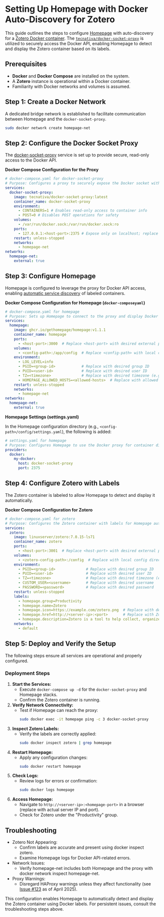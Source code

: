 # Setting Up Homepage with Docker Auto-Discovery for Zotero

This guide outlines the steps to configure [Homepage](https://github.com/gethomepage/homepage) with auto-discovery for a [Zotero Docker container](https://docs.linuxserver.io/images/docker-zotero/). The [`tecnativa/docker-socket-proxy`](https://github.com/Tecnativa/docker-socket-proxy) is utilized to securely access the Docker API, enabling Homepage to detect and display the Zotero container based on its labels.

## Prerequisites

* **Docker** and **Docker Compose** are installed on the system.
* A **Zotero** instance is operational within a Docker container.
* Familiarity with Docker networks and volumes is assumed.

## Step 1: Create a Docker Network

A dedicated bridge network is established to facilitate communication between Homepage and the `docker-socket-proxy`.

```bash
sudo docker network create homepage-net
```

## Step 2: Configure the Docker Socket Proxy

The [docker-socket-proxy](https://github.com/Tecnativa/docker-socket-proxy) service is set up to provide secure, read-only access to the Docker API.

**Docker Compose Configuration for the Proxy**

```yaml
# docker-compose.yaml for docker-socket-proxy
# Purpose: Configures a proxy to securely expose the Docker socket with read-only access
services:
  docker-socket-proxy:
    image: tecnativa/docker-socket-proxy:latest
    container_name: docker-socket-proxy
    environment:
      - CONTAINERS=1 # Enables read-only access to container info
      - POST=0 # Disables POST operations for safety
    volumes:
      - /var/run/docker.sock:/var/run/docker.sock:ro
    ports:
      - 127.0.0.1:<host-port>:2375 # Expose only on localhost; replace <host-port> with desired port
    restart: unless-stopped
    networks:
      - homepage-net
networks:
  homepage-net:
    external: true
```

## Step 3: Configure Homepage

Homepage is configured to leverage the proxy for Docker API access, enabling [automatic service discovery](https://gethomepage.dev/configs/docker/#automatic-service-discovery) of labeled containers.

**Docker Compose Configuration for Homepage (`docker-composeyaml`)**

```yaml
# docker-compose.yaml for homepage
# Purpose: Sets up Homepage to connect to the proxy and display Docker containers
services:
  homepage:
    image: ghcr.io/gethomepage/homepage:v1.1.1
    container_name: homepage
    ports:
      - <host-port>:3000  # Replace <host-port> with desired external port
    volumes:
      - <config-path>:/app/config  # Replace <config-path> with local config directory
    environment:
      - LOG_LEVEL=info
      - PGID=<group-id>            # Replace with desired group ID
      - PUID=<user-id>             # Replace with desired user ID
      - TZ=<timezone>              # Replace with desired timezone (e.g., UTC)
      - HOMEPAGE_ALLOWED_HOSTS=<allowed-hosts>  # Replace with allowed hosts (e.g., localhost:<port>)
    restart: unless-stopped
    networks:
      - homepage-net
networks:
  homepage-net:
    external: true
```

**Homepage Settings (settings.yaml)**

In the Homepage configuration directory (e.g., `<config-path>/config/settings.yaml`), the following is added:

```yaml
# settings.yaml for homepage
# Purpose: Configures Homepage to use the Docker proxy for container discovery
providers:
  docker:
    my-docker:
      host: docker-socket-proxy
      port: 2375
```

## Step 4: Configure Zotero with Labels

The Zotero container is labeled to allow Homepage to detect and display it automatically.

**Docker Compose Configuration for Zotero**

```yaml
# docker-compose.yaml for zotero
# Purpose: Configures the Zotero container with labels for Homepage auto-discovery
services:
  zotero:
    image: linuxserver/zotero:7.0.15-ls71
    container_name: zotero
    ports:
      - <host-port>:3001  # Replace <host-port> with desired external port
    volumes:
      - <zotero-config-path>:/config  # Replace with local config directory
    environment:
      - PGID=<group-id>              # Replace with desired group ID
      - PUID=<user-id>               # Replace with desired user ID
      - TZ=<timezone>                # Replace with desired timezone (e.g., UTC)
      - CUSTOM_USER=<username>       # Replace with desired username
      - PASSWORD=<password>          # Replace with desired password
    restart: unless-stopped
    labels:
      - homepage.group=Productivity
      - homepage.name=Zotero
      - homepage.icon=https://example.com/zotero.png  # Replace with desired icon URL
      - homepage.href=http://<server-ip>:<port>       # Replace with Zotero's external URL
      - homepage.description=Zotero is a tool to help collect, organize, annotate, cite, and share research.
    networks:
      - default
```

## Step 5: Deploy and Verify the Setup

The following steps ensure all services are operational and properly configured.

### Deployment Steps

1. **Start the Services:**
    * Execute `docker-compose up -d` for the `docker-socket-proxy` and Homepage stacks.
    * Confirm the Zotero container is running.
2. **Verify Network Connectivity:**
	* Test if Homepage can reach the proxy:
        ```bash
        sudo docker exec -it homepage ping -c 3 docker-socket-proxy
        ```
3. **Inspect Zotero Labels:**
    * Verify the labels are correctly applied:
        ```bash
        sudo docker inspect zotero | grep homepage
        ```
4. **Restart Homepage:**
    * Apply any configuration changes:
        ```bash
        sudo docker restart homepage
        ```
5. **Check Logs:**
    * Review logs for errors or confirmation:
        ```bash
        sudo docker logs homepage
        ```
6. **Access Homepage:**
    * Navigate to `http://<server-ip>:<homepage-port>` in a browser (replace with actual server IP and port).
    * Check for Zotero under the "Productivity" group.

## Troubleshooting

* Zotero Not Appearing:  
    * Confirm labels are accurate and present using docker inspect zotero.  
    * Examine Homepage logs for Docker API-related errors.  
* Network Issues:  
    * Verify homepage-net includes both Homepage and the proxy with docker network inspect homepage-net.  
* Proxy Warnings:  
    * Disregard HAProxy warnings unless they affect functionality (see [Issue #123](https://github.com/Tecnativa/docker-socket-proxy/issues/123) as of April 2025).

This configuration enables Homepage to automatically detect and display the Zotero container using Docker labels. For persistent issues, consult the troubleshooting steps above.
